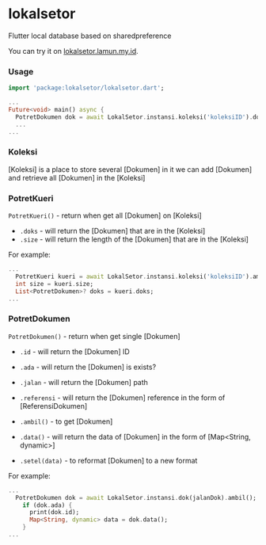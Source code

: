 # lokalsetor
Flutter local database based on sharedpreference

You can try it on
[lokalsetor.lamun.my.id](https://lokalsetor.lamun.my.id).

### Usage

```dart
import 'package:lokalsetor/lokalsetor.dart';

...
Future<void> main() async {
  PotretDokumen dok = await LokalSetor.instansi.koleksi('koleksiID').dok('dokumenID').ambil();
  ...
...
```

### Koleksi

[Koleksi] is a place to store several [Dokumen] in it we can add [Dokumen] and retrieve all [Dokumen] in the [Koleksi]

### PotretKueri

`PotretKueri()` - return when get all [Dokumen] on [Koleksi]

* `.doks` - will return the [Dokumen] that are in the [Koleksi]
* `.size` - will return the length of the [Dokumen] that are in the [Koleksi]

For example:

```dart
...
  PotretKueri kueri = await LokalSetor.instansi.koleksi('koleksiID').ambil();
  int size = kueri.size;
  List<PotretDokumen>? doks = kueri.doks;
...
```

### PotretDokumen

`PotretDokumen()` - return when get single [Dokumen]

* `.id` - will return the [Dokumen] ID
* `.ada` - will return the [Dokumen] is exists?
* `.jalan` - will return the [Dokumen] path
* `.referensi` - will return the [Dokumen] reference in the form of [ReferensiDokumen]

* `.ambil()` - to get [Dokumen]
* `.data()` - will return the data of [Dokumen] in the form of [Map<String, dynamic>]
* `.setel(data)` - to reformat [Dokumen] to a new format

For example:

```dart
...
  PotretDokumen dok = await LokalSetor.instansi.dok(jalanDok).ambil();
    if (dok.ada) {
      print(dok.id);
      Map<String, dynamic> data = dok.data();
    }
...
```
